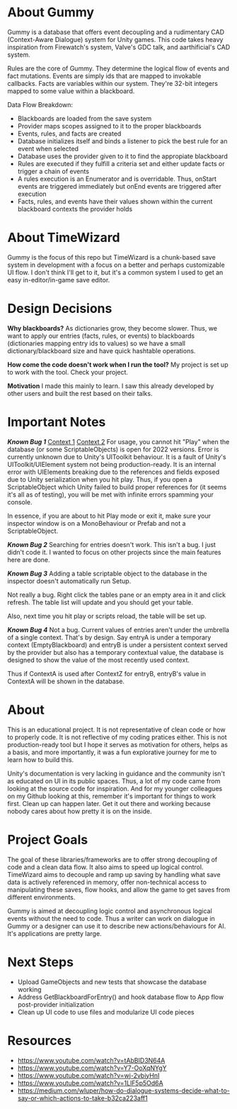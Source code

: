 # About Gummy
Gummy is a database that offers event decoupling and a rudimentary CAD (Context-Aware Dialogue) system for Unity games.
This code takes heavy inspiration from Firewatch's system, Valve's GDC talk, and aarthificial's CAD system.

Rules are the core of Gummy. They determine the logical flow of events and fact mutations.
Events are simply ids that are mapped to invokable callbacks.
Facts are variables within our system. They're 32-bit integers mapped to some value within a blackboard.

Data Flow Breakdown:
- Blackboards are loaded from the save system
- Provider maps scopes assigned to it to the proper blackboards
- Events, rules, and facts are created
- Database initializes itself and binds a listener to pick the best rule for an event when selected
- Database uses the provider given to it to find the appropiate blackboard
- Rules are executed if they fulfill a criteria set and either update facts or trigger a chain of events
- A rules execution is an Enumerator and is overridable. Thus, onStart events are triggered immediately but onEnd events are triggered after execution
- Facts, rules, and events have their values shown within the current blackboard contexts the provider holds

# About TimeWizard

Gummy is the focus of this repo but TimeWizard is a chunk-based save system in development with a focus on a better and perhaps customizable UI flow. I don't think I'll get to it, but it's a common system I used to get an easy in-editor/in-game save editor.

# Design Decisions

**Why blackboards?**
As dictionaries grow, they become slower. Thus, we want to apply our entries (facts, rules, or events) to blackboards (dictionaries mapping entry ids to values) so we have a small dictionary/blackboard size and have quick hashtable operations. 

**How come the code doesn't work when I run the tool?**
My project is set up to work with the tool. Check your project. 

**Motivation**
I made this mainly to learn. I saw this already developed by other users and built the rest based on their talks.

# Important Notes

***Known Bug 1***
[Context 1](https://forum.unity.com/threads/argumentnullexception-value-cannot-be-null-parameter-name-_unity_self.1431901/)
[Context 2](https://forum.unity.com/threads/system-argumentnullexception-value-cannot-be-null-parameter-name-_unity_self.1447684/)
For usage, you cannot hit "Play" when the database (or some ScriptableObjects) is open for 2022 versions. Error is currently unknown due to Unity's UIToolkit behaviour. It is a fault of Unity's UIToolkit/UIElement system not being production-ready. It is an internal error with UIElements breaking due to the references and fields exposed due to Unity serialization when you hit play. Thus, if you open a ScriptableObject which Unity failed to build proper references for (it seems it's all as of testing), you will be met with infinite errors spamming your console.

In essence, if you are about to hit Play mode or exit it, make sure your inspector window is on a MonoBehaviour or Prefab and not a ScriptableObject.

***Known Bug 2***
Searching for entries doesn't work. This isn't a bug. I just didn't code it. I wanted to focus on other projects since the main features here are done.

***Known Bug 3***
Adding a table scriptable object to the database in the inspector doesn't automatically run Setup. 

Not really a bug. Right click the tables pane or an empty area in it and click refresh. The table list will update and you should get your table.

Also, next time you hit play or scripts reload, the table will be set up. 

***Known Bug 4***
Not a bug. Current values of entries aren't under the umbrella of a single context. That's by design. Say entryA is under a temporary context (EmptyBlackboard) and entryB is under a persistent context served by the provider but also has a temporary contextual value, the database is designed to show the value of the most recently used context.

Thus if ContextA is used after ContextZ for entryB, entryB's value in ContextA will be shown in the database.

# About

This is an educational project. It is not representative of clean code or how to properly code. It is not reflective of my coding pratices either. This is not production-ready tool but I hope it serves as motivation for others, helps as a basis, and more importantly, it was a fun explorative journey for me to learn how to build this. 

Unity's documentation is very lacking in guidance and the community isn't as educated on UI in its public spaces. Thus, a lot of my code came from looking at the source code for inspiration. And for my younger colleagues on my Github looking at this, remember it's important for things to work first. Clean up can happen later. Get it out there and working because nobody cares about how pretty it is on the inside.

# Project Goals
The goal of these libraries/frameworks are to offer strong decoupling of code and a clean data flow. It also aims to speed up logical control. TimeWizard aims to decouple and ramp up saving by handling what save data is actively referenced in memory, offer non-technical access to manipulating these saves, flow hooks, and allow the game to get saves from different environments.

Gummy is aimed at decoupling logic control and asynchronous logical events without the need to code. Thus a writer can work on dialogue in Gummy or a designer can use it to describe new actions/behaviours for AI. It's applications are pretty large.

# Next Steps
- Upload GameObjects and new tests that showcase the database working
- Address GetBlackboardForEntry() and hook database flow to App flow post-provider initialization
- Clean up UI code to use files and modularize UI code pieces 

# Resources
- https://www.youtube.com/watch?v=tAbBID3N64A
- https://www.youtube.com/watch?v=Y7-OoXqNYgY
- https://www.youtube.com/watch?v=wj-2vbiyHnI
- https://www.youtube.com/watch?v=1LlF5p5Od6A
- https://medium.com/wluper/how-do-dialogue-systems-decide-what-to-say-or-which-actions-to-take-b32ca223aff1

